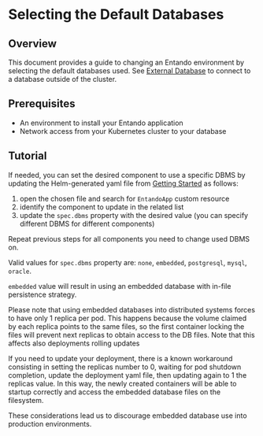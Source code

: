 # Selecting the Default Databases

## Overview

This document provides a guide to changing an Entando environment by selecting the default databases used.
See [External Database](./external-db.md) to connect to a database outside of the cluster.

## Prerequisites

-   An environment to install your Entando application
-   Network access from your Kubernetes cluster to your database

## Tutorial

If needed, you can set the desired component to use a specific DBMS by updating the Helm-generated yaml file from [Getting Started](../../docs/getting-started) as follows:

1. open the chosen file and search for `EntandoApp` custom resource
2. identify the component to update in the related list
3. update the `spec.dbms` property with the desired value (you can specify different DBMS for different components)

Repeat previous steps for all components you need to change used DBMS on.

Valid values for `spec.dbms` property are: `none`, `embedded`, `postgresql`, `mysql`, `oracle`.

`embedded` value will result in using an embedded database with in-file persistence strategy.

Please note that using embedded databases into distributed systems forces to have only 1 replica per pod.
This happens because the volume claimed by each replica points to the same files,
so the first container locking the files will prevent next replicas to obtain access to the DB files.
Note that this affects also deployments rolling updates

If you need to update your deployment, there is a known workaround consisting in setting the replicas number to 0, waiting for pod shutdown completion, update the deployment yaml file, then updating again to 1 the replicas value. In this way, the newly created containers will be able to startup correctly and access the embedded database files on the filesystem.

These considerations lead us to discourage embedded database use into production environments.
